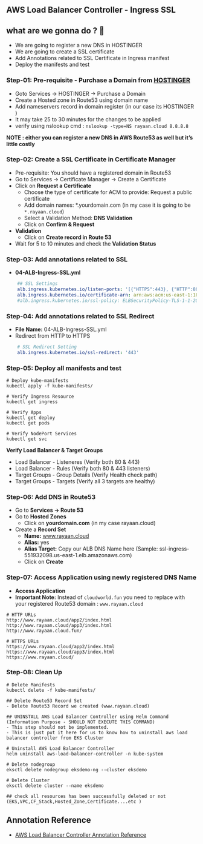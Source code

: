 AWS Load Balancer Controller - Ingress SSL
---

## what are we gonna do ? 🧐 
- We are going to register a new DNS in HOSTINGER
- We are going to create a SSL certificate 
- Add Annotations related to SSL Certificate in Ingress manifest
- Deploy the manifests and test


### Step-01: Pre-requisite - Purchase a Domain from <a href="https://www.hostinger.in/">HOSTINGER</a>
- Goto Services -> HOSTINGER -> Purchase a Domain
- Create a Hosted zone in Route53 using domain name
- Add nameservers record in domain register (in our case its HOSTINGER ) 
- It may take 25 to 30 minutes for the changes to be applied
- verify using nslookup cmd : `nslookup -type=NS rayaan.cloud 8.8.8.8`

**NOTE : either you can register a new DNS in AWS Route53 as well but it’s little  costly** 

### Step-02: Create a SSL Certificate in Certificate Manager
- Pre-requisite: You should have a registered domain in Route53 
- Go to Services -> Certificate Manager -> Create a Certificate
- Click on **Request a Certificate**
  - Choose the type of certificate for ACM to provide: Request a public certificate
  - Add domain names: *.yourdomain.com (in my case it is going to be `*.rayaan.cloud`)
  - Select a Validation Method: **DNS Validation**
  - Click on **Confirm & Request**    
- **Validation**
  - Click on **Create record in Route 53**  
- Wait for 5 to 10 minutes and check the **Validation Status**  


### Step-03: Add annotations related to SSL
- **04-ALB-Ingress-SSL.yml**
```yaml
    ## SSL Settings
    alb.ingress.kubernetes.io/listen-ports: '[{"HTTPS":443}, {"HTTP":80}]'
    alb.ingress.kubernetes.io/certificate-arn: arn:aws:acm:us-east-1:180789647333:certificate/632a3ff6-3f6d-464c-9121-b9d97481a76b
    #alb.ingress.kubernetes.io/ssl-policy: ELBSecurityPolicy-TLS-1-1-2017-01 #Optional (Picks default if not used)    
```

### Step-04: Add annotations related to SSL Redirect
- **File Name:** 04-ALB-Ingress-SSL.yml
- Redirect from HTTP to HTTPS
```yaml
    # SSL Redirect Setting
    alb.ingress.kubernetes.io/ssl-redirect: '443'   
```

### Step-05: Deploy all manifests and test

```t
# Deploy kube-manifests
kubectl apply -f kube-manifests/

# Verify Ingress Resource
kubectl get ingress

# Verify Apps
kubectl get deploy
kubectl get pods

# Verify NodePort Services
kubectl get svc
```
**Verify Load Balancer & Target Groups**
- Load Balancer -  Listeneres (Verify both 80 & 443) 
- Load Balancer - Rules (Verify both 80 & 443 listeners) 
- Target Groups - Group Details (Verify Health check path)
- Target Groups - Targets (Verify all 3 targets are healthy)

### Step-06: Add DNS in Route53   
- Go to **Services -> Route 53**
- Go to **Hosted Zones**
  - Click on **yourdomain.com** (in my case rayaan.cloud)
- Create a **Record Set**
  - **Name:** www.rayaan.cloud
  - **Alias:** yes
  - **Alias Target:** Copy our ALB DNS Name here (Sample: ssl-ingress-551932098.us-east-1.elb.amazonaws.com)
  - Click on **Create**

### Step-07: Access Application using newly registered DNS Name
- **Access Application**
- **Important Note:** Instead of `cloudworld.fun` you need to replace with your registered Route53 domain : `www.rayaan.cloud`
```t
# HTTP URLs
http://www.rayaan.cloud/app2/index.html
http://www.rayaan.cloud/app3/index.html
http://www.rayaan.cloud.fun/

# HTTPS URLs
https://www.rayaan.cloud/app2/index.html
https://www.rayaan.cloud/app3/index.html
https://www.rayaan.cloud/
```
### Step-08: Clean Up
```t
# Delete Manifests
kubectl delete -f kube-manifests/

## Delete Route53 Record Set
- Delete Route53 Record we created (www.rayaan.cloud)
```
```
## UNINSTALL AWS Load Balancer Controller using Helm Command (Information Purpose - SHOULD NOT EXECUTE THIS COMMAND)
- This step should not be implemented.
- This is just put it here for us to know how to uninstall aws load balancer controller from EKS Cluster

# Uninstall AWS Load Balancer Controller
helm uninstall aws-load-balancer-controller -n kube-system 

# Delete nodegroup
eksctl delete nodegroup eksdemo-ng --cluster eksdemo

# Delete Cluster
eksctl delete cluster --name eksdemo

## check all resources has been successfully deleted or not (EKS,VPC,CF_Stack,Hosted_Zone,Certificate....etc )
```


## Annotation Reference
- [AWS Load Balancer Controller Annotation Reference](https://kubernetes-sigs.github.io/aws-load-balancer-controller/v2.4/guide/ingress/annotations/)
